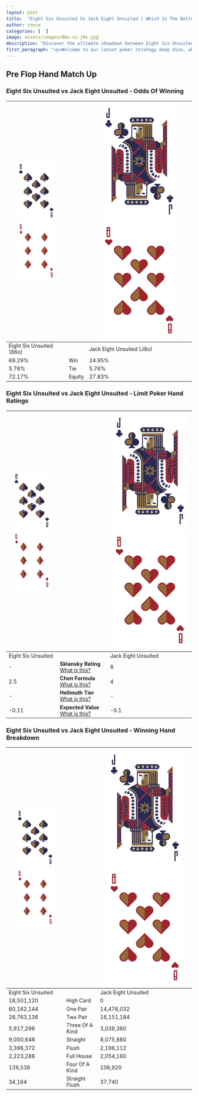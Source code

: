 ```yaml
---
layout: post
title:  "Eight Six Unsuited Vs Jack Eight Unsuited | Which Is The Better Hand In Poker? A Complete Guide"
author: reece
categories: [  ]
image: assets/images/86o-vs-j8o.jpg
description: "Discover the ultimate showdown between Eight Six Unsuited and Jack Eight Unsuited in poker! Uncover the odds, strategies, and scenarios where one hand triumphs over the other. Get ready to up your poker game with this thrilling analysis."
first_paragraph: "<p>Welcome to our latest poker strategy deep dive, where we're pitting two distinct hands against each other in a high-stakes showdown: Eight Six Unsuited vs Jack Eight Unsuited.</p><p>In the dynamic world of poker, every decision counts, and knowing which hand holds the upper hand is key to your success at the table.</p><p>In this article, we'll dissect these two hands, explore the scenarios where one dominates the other, and equip you with the knowledge to make strategic choices that can tip the odds in your favor.</p><p>Get ready to unravel the intriguing dynamics of these poker hands and elevate your game to new heights.</p>"
---
```




[comment]: # (sp0)

## Pre Flop Hand Match Up

<div class="table hand-ratings" markdown="1"> 



### Eight Six Unsuited vs Jack Eight Unsuited - Odds Of Winning


    
| ![image info](assets/images/hand1/8.png) ![image info](assets/images/hand1/6o.png) |  | ![image info](assets/images/hand2/J.png) ![image info](assets/images/hand2/8o.png) |
| -------- | -------- | -------- |
| Eight Six Unsuited (86o) |  | Jack Eight Unsuited (J8o) |
| 69.29% | Win | 24.95% |
| 5.76% | Tie | 5.76% |
| 72.17% | Equity | 27.83% |




[comment]: # (sp1)



### Eight Six Unsuited vs Jack Eight Unsuited - Limit Poker Hand Ratings


    
| ![image info](assets/images/hand1/8.png) ![image info](assets/images/hand1/6o.png) |  | ![image info](assets/images/hand2/J.png) ![image info](assets/images/hand2/8o.png) |
| -------- | -------- | -------- |
| Eight Six Unsuited |  | Jack Eight Unsuited |
| - | **Sklansky Rating** [What is this?](/sklansky-rating-explained) | 8 |
| 2.5 | **Chen Formula** [What is this?](/chen-formula-explained) | 4 |
| - | **Hellmuth Tier** [What is this?](/Hellmuth-tier-explained) | - |
| -0.11 | **Expected Value** [What is this?](/expected-value-explained) | -0.1 |




[comment]: # (sp2)



### Eight Six Unsuited vs Jack Eight Unsuited - Winning Hand Breakdown


    
| ![image info](assets/images/hand1/8.png) ![image info](assets/images/hand1/6o.png) |  | ![image info](assets/images/hand2/J.png) ![image info](assets/images/hand2/8o.png) |
| -------- | -------- | -------- |
| Eight Six Unsuited |  | Jack Eight Unsuited |
| 18,501,120 | High Card | 0 |
| 60,162,144 | One Pair | 14,476,032 |
| 28,763,136 | Two Pair | 16,151,184 |
| 5,917,296 | Three Of A Kind | 3,039,360 |
| 9,000,648 | Straight | 8,075,880 |
| 3,396,372 | Flush | 2,198,112 |
| 2,223,288 | Full House | 2,054,160 |
| 139,536 | Four Of A Kind | 106,920 |
| 34,164 | Straight Flush | 37,740 |




[comment]: # (sp3)



</div>

[comment]: # (sp4)



[comment]: # (sp5)

